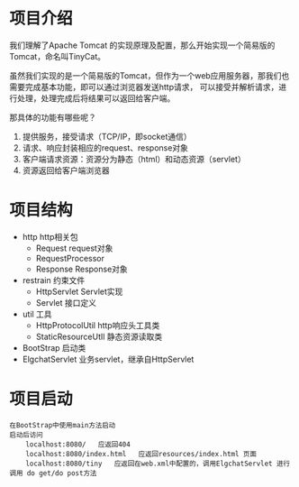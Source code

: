 # 项目介绍

我们理解了Apache Tomcat 的实现原理及配置，那么开始实现一个简易版的Tomcat，命名叫TinyCat。

虽然我们实现的是一个简易版的Tomcat，但作为一个web应用服务器，那我们也需要完成基本功能，即可以通过浏览器发送http请求，
可以接受并解析请求，进行处理，处理完成后将结果可以返回给客户端。

那具体的功能有哪些呢？
1. 提供服务，接受请求（TCP/IP，即socket通信）
2. 请求、响应封装相应的request、response对象
3. 客户端请求资源：资源分为静态（html）和动态资源（servlet）
4. 资源返回给客户端浏览器


# 项目结构
* http  http相关包
  * Request  request对象
  * RequestProcessor
  * Response    Response对象
* restrain  约束文件
  * HttpServlet Servlet实现
  * Servlet  接口定义
* util 工具
  * HttpProtocolUtil    http响应头工具类
  * StaticResourceUtIl  静态资源读取类
* BootStrap     启动类
* ElgchatServlet  业务servlet，继承自HttpServlet



# 项目启动
    在BootStrap中使用main方法启动
    启动后访问 
        localhost:8080/   应返回404
        localhost:8080/index.html   应返回resources/index.html 页面
        localhost:8080/tiny   应返回在web.xml中配置的，调用ElgchatServlet 进行调用 do get/do post方法
    
